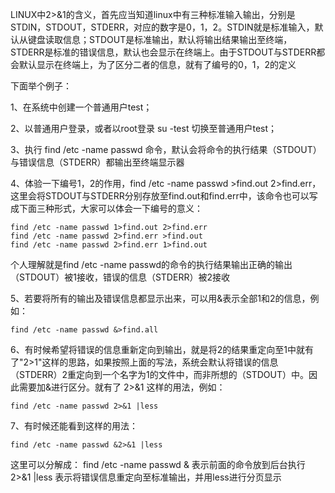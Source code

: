LINUX中2>&1的含义，首先应当知道linux中有三种标准输入输出，分别是STDIN，STDOUT，STDERR，对应的数字是0，1，2。STDIN就是标准输入，默认从键盘读取信息；STDOUT是标准输出，默认将输出结果输出至终端，STDERR是标准的错误信息，默认也会显示在终端上。由于STDOUT与STDERR都会默认显示在终端上，为了区分二者的信息，就有了编号的0，1，2的定义

下面举个例子：

1、在系统中创建一个普通用户test；

2、以普通用户登录，或者以root登录 su -test 切换至普通用户test；

3、执行 find /etc -name passwd 命令，默认会将命令的执行结果（STDOUT）与错误信息（STDERR）都输出至终端显示器

4、体验一下编号1，2的作用，find /etc -name passwd >find.out 2>find.err，这里会将STDOUT与STDERR分别存放至find.out和find.err中，该命令也可以写成下面三种形式，大家可以体会一下编号的意义：

    find /etc -name passwd 1>find.out 2>find.err
    find /etc -name passwd 2>find.err >find.out
    find /etc -name passwd 2>find.err 1>find.out

个人理解就是find /etc -name passwd的命令的执行结果输出正确的输出（STDOUT）被1接收，错误的信息（STDERR）被2接收

5、若要将所有的输出及错误信息都显示出来，可以用&表示全部1和2的信息，例如：

    find /etc -name passwd &>find.all

6、有时候希望将错误的信息重新定向到输出，就是将2的结果重定向至1中就有了"2>1"这样的思路，如果按照上面的写法，系统会默认将错误的信息（STDERR）2重定向到一个名字为1的文件中，而非所想的（STDOUT）中。因此需要加&进行区分。就有了 2>&1 这样的用法，例如：

    find /etc -name passwd 2>&1 |less

7、有时候还能看到这样的用法：

    find /etc -name passwd &2>&1 |less

这里可以分解成：
find /etc -name passwd &    表示前面的命令放到后台执行
2>&1 |less   表示将错误信息重定向至标准输出，并用less进行分页显示
